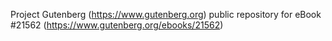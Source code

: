 Project Gutenberg (https://www.gutenberg.org) public repository for eBook #21562 (https://www.gutenberg.org/ebooks/21562)
